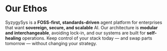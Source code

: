 # Our Ethos

SyzygySys is a **FOSS-first, standards-driven** agent platform for enterprises that want **sovereign, secure, and scalable** AI. Our architecture is **modular and interchangeable**, avoiding lock-in, and our systems are built for **self-healing** operations. Keep control of your stack today — and swap parts tomorrow — without changing your strategy.
